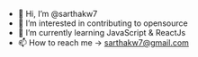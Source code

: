 - 👋 Hi, I’m @sarthakw7
- 👀 I’m interested in contributing to opensource
- 🌱 I’m currently learning JavaScript & ReactJs
- 📫 How to reach me -> sarthakw7@gmail.com

<!---
sarthakw7/sarthakw7 is a ✨ special ✨ repository because its `README.md` (this file) appears on your GitHub profile.
You can click the Preview link to take a look at your changes.
--->
